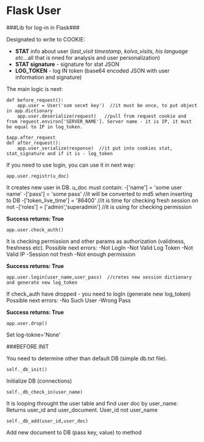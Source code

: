 # Flask User
###Lib for log-in in Flask###

Designated to write to COOKIE:
- **STAT** info about user (*last_visit timestamp, kolvo_visits, his language etc*...all that is nned for analysis and user personalization)
- **STAT signature**  - signature for stat JSON
- **LOG_TOKEN** - log IN token (base64 encoded JSON with user information and signature)

    

The main logic is next:

```@app.before_request
def before_request():
    app.user = User('som secet key')  //it must be once, to put object in app.dictionary
    app.user.deserialize(request)   //pull from request cookie and from request.environ['SERVER_NAME']. Server name - it is IP, it must be equal to IP in log_token.
    
$app.after_request
def after_request():
    app.user_serialize(response)  //it put into cookies stat, stat_signature and if it is - log_token 
```    
If you need to use login, you can use it in next way:

```
app.user.registr(u_doc)
```

It creates new user in DB. 
u_doc must contain:
-['name'] = 'some user name'
-['pass'] = 'some pass' //it will be converted to md5 when inserting to DB
-['token_live_time'] = '86400'  //it is time for checking fresh session on not
-['roles'] = ['admin','superadmin']  //it is using for checking permission

**Success returns: True**
 
```
app.user.check_auth()
```
It is checking permission and other params as authorization (validness, freshness etc).
Possible next errors:
-Not LogIn
-Not Valid Log Token
-Not Valid IP
-Session not fresh
-Not enough permission

**Success returns: True**
 
```
app.user.login(user_name,user_pass)  //cretes new session dictionary and generate new log_token
```

If check_auth have dropped - you need to logIn (generate new log_token)
Possible next errors:
-No Such User
-Wrong Pass

**Success returns: True**
 
```
app.user.drop()
```
Set log-tokne='None'


###BEFORE INIT

You need to determine other than default DB (simple db.txt file).

```
self._db_init()
```
Initialize DB (connections)


```
self._db_check_in(user_name)
```

It is looping throught the user table and find user doc by user_name. Returns user_id and user_document.
User_id not user_name

```
self._db_add(user_id,user_doc)
```
Add new document to DB (pass key, value) to method













    
